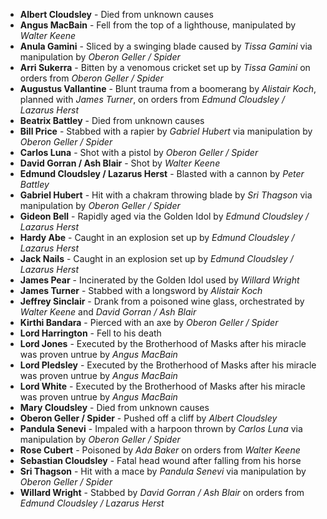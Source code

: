 - **Albert Cloudsley** - Died from unknown causes
- **Angus MacBain** - Fell from the top of a lighthouse, manipulated by *Walter Keene*
- **Anula Gamini** - Sliced by a swinging blade caused by _Tissa Gamini_ via manipulation by *Oberon Geller / Spider*
- **Arri Sukerra** - Bitten by a venomous cricket set up by _Tissa Gamini_ on orders from *Oberon Geller / Spider*
- **Augustus Vallantine** - Blunt trauma from a boomerang by _Alistair Koch_, planned with *James Turner*, on orders from *Edmund Cloudsley / Lazarus Herst*
- **Beatrix Battley** - Died from unknown causes
- **Bill Price** - Stabbed with a rapier by _Gabriel Hubert_ via manipulation by *Oberon Geller / Spider*
- **Carlos Luna** - Shot with a pistol by _Oberon Geller / Spider_
- **David Gorran / Ash Blair** - Shot by _Walter Keene_
- **Edmund Cloudsley / Lazarus Herst** - Blasted with a cannon by _Peter Battley_
- **Gabriel Hubert** - Hit with a chakram throwing blade by _Sri Thagson_ via manipulation by *Oberon Geller / Spider*
- **Gideon Bell** - Rapidly aged via the Golden Idol by _Edmund Cloudsley / Lazarus Herst_
- **Hardy Abe** - Caught in an explosion set up by _Edmund Cloudsley / Lazarus Herst_
- **Jack Nails** - Caught in an explosion set up by _Edmund Cloudsley / Lazarus Herst_
- **James Pear** - Incinerated by the Golden Idol used by _Willard Wright_
- **James Turner** - Stabbed with a longsword by _Alistair Koch_
- **Jeffrey Sinclair** - Drank from a poisoned wine glass, orchestrated by *Walter Keene* and *David Gorran / Ash Blair*
- **Kirthi Bandara** - Pierced with an axe by _Oberon Geller / Spider_
- **Lord Harrington** - Fell to his death
- **Lord Jones** - Executed by the Brotherhood of Masks after his miracle was proven untrue by *Angus MacBain*
- **Lord Pledsley** - Executed by the Brotherhood of Masks after his miracle was proven untrue by *Angus MacBain*
- **Lord White** - Executed by the Brotherhood of Masks after his miracle was proven untrue by *Angus MacBain*
- **Mary Cloudsley** - Died from unknown causes
- **Oberon Geller / Spider** - Pushed off a cliff by _Albert Cloudsley_
- **Pandula Senevi** - Impaled with a harpoon thrown by _Carlos Luna_ via manipulation by *Oberon Geller / Spider*
- **Rose Cubert** - Poisoned by _Ada Baker_ on orders from *Walter Keene*
- **Sebastian Cloudsley** - Fatal head wound after falling from his horse
- **Sri Thagson** - Hit with a mace by _Pandula Senevi_ via manipulation by *Oberon Geller / Spider*
- **Willard Wright** - Stabbed by _David Gorran / Ash Blair_ on orders from *Edmund Cloudsley / Lazarus Herst*